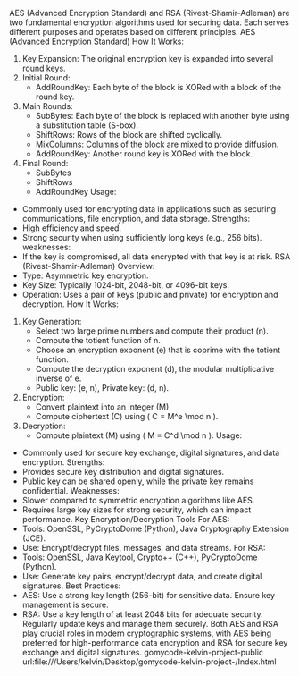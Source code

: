  AES (Advanced Encryption Standard) and RSA (Rivest-Shamir-Adleman) are two fundamental encryption algorithms used for securing data. Each serves different purposes and operates based on different principles.
 AES (Advanced Encryption Standard)
How It Works:
1. Key Expansion: The original encryption key is expanded into several round keys.
2. Initial Round:
   - AddRoundKey: Each byte of the block is XORed with a block of the round key.
3. Main Rounds:
   - SubBytes: Each byte of the block is replaced with another byte using a substitution table (S-box).
   - ShiftRows: Rows of the block are shifted cyclically.
   - MixColumns: Columns of the block are mixed to provide diffusion.
   - AddRoundKey: Another round key is XORed with the block.
4. Final Round:
   - SubBytes
   - ShiftRows
   - AddRoundKey
Usage:
- Commonly used for encrypting data in applications such as securing communications, file encryption, and data storage.
Strengths:
- High efficiency and speed.
- Strong security when using sufficiently long keys (e.g., 256 bits).
weaknesses:
- If the key is compromised, all data encrypted with that key is at risk.
 RSA (Rivest-Shamir-Adleman)
Overview:
- Type: Asymmetric key encryption.
- Key Size: Typically 1024-bit, 2048-bit, or 4096-bit keys.
- Operation: Uses a pair of keys (public and private) for encryption and decryption.
How It Works:
1. Key Generation:
   - Select two large prime numbers and compute their product (n).
   - Compute the totient function of n.
   - Choose an encryption exponent (e) that is coprime with the totient function.
   - Compute the decryption exponent (d), the modular multiplicative inverse of e.
   - Public key: (e, n), Private key: (d, n).
2. Encryption:
   - Convert plaintext into an integer (M).
   - Compute ciphertext (C) using \( C = M^e \mod n \).
3. Decryption:
   - Compute plaintext (M) using \( M = C^d \mod n \).
Usage:
- Commonly used for secure key exchange, digital signatures, and data encryption.
Strengths:
- Provides secure key distribution and digital signatures.
- Public key can be shared openly, while the private key remains confidential.
Weaknesses:
- Slower compared to symmetric encryption algorithms like AES.
- Requires large key sizes for strong security, which can impact performance.
Key Encryption/Decryption Tools
For AES:
- Tools: OpenSSL, PyCryptoDome (Python), Java Cryptography Extension (JCE).
- Use: Encrypt/decrypt files, messages, and data streams.
For RSA:
- Tools: OpenSSL, Java Keytool, Crypto++ (C++), PyCryptoDome (Python).
- Use: Generate key pairs, encrypt/decrypt data, and create digital signatures.
Best Practices:
- AES: Use a strong key length (256-bit) for sensitive data. Ensure key management is secure.
- RSA: Use a key length of at least 2048 bits for adequate security. Regularly update keys and manage them securely.
Both AES and RSA play crucial roles in modern cryptographic systems, with AES being preferred for high-performance data encryption and RSA for secure key exchange and digital signatures. gomycode-kelvin-project-public url:file:///Users/kelvin/Desktop/gomycode-kelvin-project-/Index.html
